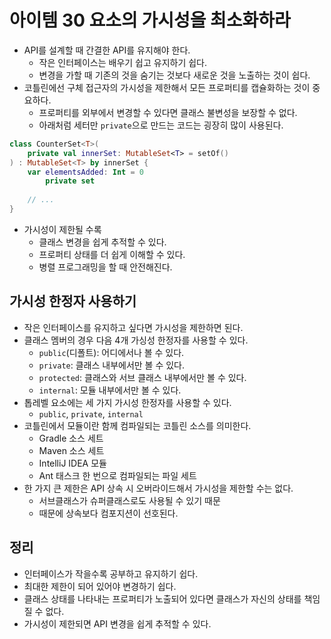 # 아이템 30 요소의 가시성을 최소화하라

- API를 설계할 때 간결한 API를 유지해야 한다.
    - 작은 인터페이스는 배우기 쉽고 유지하기 쉽다.
    - 변경을 가할 때 기존의 것을 숨기는 것보다 새로운 것을 노출하는 것이 쉽다.
- 코틀린에선 구체 접근자의 가시성을 제한해서 모든 프로퍼티를 캡슐화하는 것이 중요하다.
    - 프로퍼티를 외부에서 변경할 수 있다면 클래스 불변성을 보장할 수 없다.
    - 아래처럼 세터만 `private`으로 만드는 코드는 굉장히 많이 사용된다.

```kotlin
class CounterSet<T>(
	private val innerSet: MutableSet<T> = setOf()
) : MutableSet<T> by innerSet {
	var elementsAdded: Int = 0
		private set
	
	// ...
}
```

- 가시성이 제한될 수록
    - 클래스 변경을 쉽게 추적할 수 있다.
    - 프로퍼티 상태를 더 쉽게 이해할 수 있다.
    - 병렬 프로그래밍을 할 때 안전해진다.

## 가시성 한정자 사용하기

- 작은 인터페이스를 유지하고 싶다면 가시성을 제한하면 된다.
- 클래스 멤버의 경우 다음 4개 가싱성 한정자를 사용할 수 있다.
    - `public`(디폴트): 어디에서나 볼 수 있다.
    - `private`: 클래스 내부에서만 볼 수 있다.
    - `protected`: 클래스와 서브 클래스 내부에서만 볼 수 있다.
    - `internal`: 모듈 내부에서만 볼 수 있다.
- 톱레벨 요소에는 세 가지 가시성 한정자를 사용할 수 있다.
    - `public`, `private`, `internal`
- 코틀린에서 모듈이란 함께 컴파일되는 코틀린 소스를 의미한다.
    - Gradle 소스 세트
    - Maven 소스 세트
    - IntelliJ IDEA 모듈
    - Ant 태스크 한 번으로 컴파일되는 파일 세트
- 한 가지 큰 제한은 API 상속 시 오버라이드해서 가시성을 제한할 수는 없다.
    - 서브클래스가 슈퍼클래스로도 사용될 수 있기 때문
    - 때문에 상속보다 컴포지션이 선호된다.

## 정리

- 인터페이스가 작을수록 공부하고 유지하기 쉽다.
- 최대한 제한이 되어 있어야 변경하기 쉽다.
- 클래스 상태를 나타내는 프로퍼티가 노출되어 있다면 클래스가 자신의 상태를 책임질 수 없다.
- 가시성이 제한되면 API 변경을 쉽게 추적할 수 있다.
